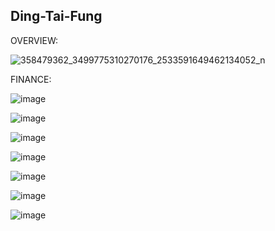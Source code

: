 ## Ding-Tai-Fung

OVERVIEW: 

![358479362_3499775310270176_2533591649462134052_n](https://github.com/longbui23/Ding-Tai-Fung/assets/112489957/03456a49-75bc-4cd7-af00-c096f6ecdca7)

FINANCE:

![image](https://github.com/longbui23/Ding-Tai-Fung/assets/112489957/66dde9a8-626c-4405-96c7-e48e9c15df9b)

![image](https://github.com/longbui23/Ding-Tai-Fung/assets/112489957/83f18f4f-91f2-477b-8b8b-f4602b9d5606)

![image](https://github.com/longbui23/Ding-Tai-Fung/assets/112489957/c1fddbf5-09ea-4601-a3b2-22578331410e)

![image](https://github.com/longbui23/Ding-Tai-Fung/assets/112489957/9ba550a3-a281-4ea4-8a87-4366ac8fdc72)

![image](https://github.com/longbui23/Ding-Tai-Fung/assets/112489957/f71ef801-379b-4083-b471-cb6838ccac1c)

![image](https://github.com/longbui23/Ding-Tai-Fung/assets/112489957/1f3e671c-5d4e-4a07-a4b6-549eea893bc2)

![image](https://github.com/longbui23/Ding-Tai-Fung/assets/112489957/185cd2a3-3fc3-4beb-ba56-bd23e36a0389)
